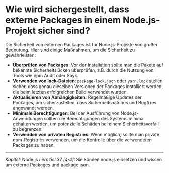 # Wie wird sichergestellt, dass externe Packages in einem Node.js-Projekt sicher sind?

Die Sicherheit von externen Packages ist für Node.js-Projekte von großer Bedeutung. Hier sind einige Maßnahmen, um die Sicherheit zu gewährleisten:
  - **Überprüfen von Packages**: Vor der Installation sollte man die Pakete auf bekannte Sicherheitslücken überprüfen, z.B. durch die Nutzung von Tools wie npm Audit oder Snyk.
  - **Verwenden von lock-Dateien**: `package-lock.json` oder `yarn.lock` stellen sicher, dass genau dieselben Versionen der Packages installiert werden, die beim letzten erfolgreichen Build verwendet wurden.
  - **Aktualisieren von Abhängigkeiten**: Regelmäßige Updates der Packages, um sicherzustellen, dass Sicherheitspatches und Bugfixes angewandt werden.
  - **Minimale Berechtigungen**: Bei der Ausführung von Node.js-Anwendungen sollten die Berechtigungen des Systems minimal gehalten werden, um potenzielle Schäden bei einem Sicherheitsvorfall zu begrenzen.
  - **Verwenden von privaten Registries**: Wenn möglich, sollte man private npm-Registries verwenden, um die Kontrolle über die verwendeten Packages zu haben.

---

_Kapitel:_ Node.js
_Lernziel 37 \[4/4\]:_ Sie können node.js einsetzen und wissen um externe Packages und package.json.
